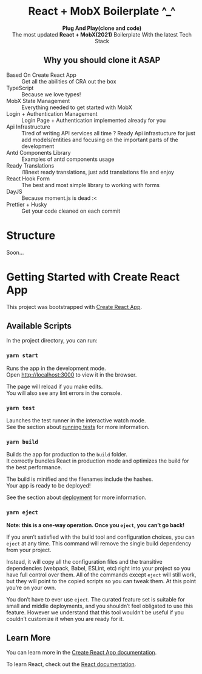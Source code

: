 <div align="center"><h1>React + MobX Boilerplate ^_^</h1></div>

<div align="center"><strong>Plug And Play(clone and code) </strong></div>
<div align="center">The most updated <b>React + MobX(2021)</b> Boilerplate With the latest Tech Stack</div>

<div align="center"><h2>Why you should clone it ASAP</h2></div>

<dl>
  <dt>Based On Create React App</dt>
  <dd>Get all the abilities of CRA out the box</dd>

<dt>TypeScript</dt>
  <dd>Because we love types!</dd>

  <dt>MobX State Management</dt>
  <dd>Everything needed to get started with MobX</dd>

  <dt>Login + Authentication Management</dt>
  <dd>Login Page + Authentication implemented already for you</dd>

  <dt>Api Infrastructure</dt>
  <dd>Tired of writing API services all time ? Ready Api infrastucture for just add models/entities and focusing on the important parts of the development</dd>

  <dt>Antd Components Library</dt>
  <dd>Examples of antd components usage</dd>

  <dt>Ready Translations</dt>
  <dd>i18next ready translations, just add translations file and enjoy</dd>

  <dt>React Hook Form</dt>
  <dd>The best and most simple library to working with forms</dd>

  <dt>DayJS</dt>
  <dd>Because moment.js is dead :<</dd>

  <dt>Prettier + Husky</dt>
  <dd>Get your code cleaned on each commit</dd>
</dl>

# Structure

Soon...

# Getting Started with Create React App

This project was bootstrapped with [Create React App](https://github.com/facebook/create-react-app).

## Available Scripts

In the project directory, you can run:

### `yarn start`

Runs the app in the development mode.\
Open [http://localhost:3000](http://localhost:3000) to view it in the browser.

The page will reload if you make edits.\
You will also see any lint errors in the console.

### `yarn test`

Launches the test runner in the interactive watch mode.\
See the section about [running tests](https://facebook.github.io/create-react-app/docs/running-tests) for more information.

### `yarn build`

Builds the app for production to the `build` folder.\
It correctly bundles React in production mode and optimizes the build for the best performance.

The build is minified and the filenames include the hashes.\
Your app is ready to be deployed!

See the section about [deployment](https://facebook.github.io/create-react-app/docs/deployment) for more information.

### `yarn eject`

**Note: this is a one-way operation. Once you `eject`, you can’t go back!**

If you aren’t satisfied with the build tool and configuration choices, you can `eject` at any time. This command will remove the single build dependency from your project.

Instead, it will copy all the configuration files and the transitive dependencies (webpack, Babel, ESLint, etc) right into your project so you have full control over them. All of the commands except `eject` will still work, but they will point to the copied scripts so you can tweak them. At this point you’re on your own.

You don’t have to ever use `eject`. The curated feature set is suitable for small and middle deployments, and you shouldn’t feel obligated to use this feature. However we understand that this tool wouldn’t be useful if you couldn’t customize it when you are ready for it.

## Learn More

You can learn more in the [Create React App documentation](https://facebook.github.io/create-react-app/docs/getting-started).

To learn React, check out the [React documentation](https://reactjs.org/).
